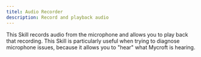 ```yaml
---
titel: Audio Recorder
description: Record and playback audio
---
```

This Skill records audio from the microphone and allows you to play back that recording. This Skill is particularly useful when trying to diagnose microphone issues, because it allows you to "hear" what Mycroft is hearing.
